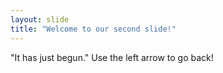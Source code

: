 ```yaml
---
layout: slide
title: "Welcome to our second slide!"
---
```

"It has just begun."
Use the left arrow to go back!
